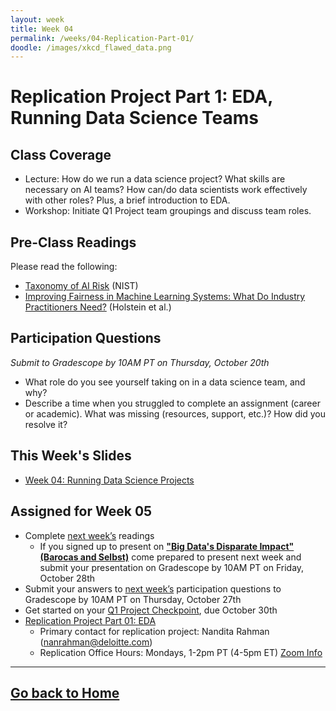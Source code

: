 ```yaml
---
layout: week
title: Week 04
permalink: /weeks/04-Replication-Part-01/
doodle: /images/xkcd_flawed_data.png
---
```


# Replication Project Part 1: EDA, Running Data Science Teams

## Class Coverage
* Lecture: How do we run a data science project? What skills are necessary on AI teams? How can/do data scientists work effectively with other roles? Plus, a brief introduction to EDA. 
* Workshop: Initiate Q1 Project team groupings and discuss team roles.

## Pre-Class Readings
Please read the following:
* [Taxonomy of AI Risk](https://www.nist.gov/system/files/documents/2021/10/15/taxonomy_AI_risks.pdf) (NIST)
* [Improving Fairness in Machine Learning Systems: What Do Industry Practitioners Need?](https://arxiv.org/pdf/1812.05239.pdf) (Holstein et al.)

## Participation Questions
*Submit to Gradescope by 10AM PT on Thursday, October 20th*
* What role do you see yourself taking on in a data science team, and why?
* Describe a time when you struggled to complete an assignment (career or academic). What was missing (resources, support, etc.)? How did you resolve it?

## This Week's Slides
* [Week 04: Running Data Science Projects](https://github.com/nanrahman/capstone-responsible-ai/blob/6a34cdac4ce2645e60087eaddc1910e7d6a8de91/notes/week-04/Week-4-slides.pdf)

## Assigned for Week 05
* Complete [next week’s](https://nanrahman.github.io/capstone-responsible-ai/weeks/05-AI-Regulations/) readings
    * If you signed up to present on [**"Big Data's Disparate Impact" (Barocas and Selbst)**](https://www.californialawreview.org/wp-content/uploads/2016/06/2Barocas-Selbst.pdf) come prepared to present next week and submit your presentation on Gradescope by 10AM PT on Friday, October 28th
* Submit your answers to [next week’s](https://nanrahman.github.io/capstone-responsible-ai/weeks/05-AI-Regulations/) participation questions to Gradescope by 10AM PT on Thursday, October 27th
* Get started on your [Q1 Project Checkpoint](https://dsc-capstone.github.io/assignments/projects/q1/), due October 30th 
* [Replication Project Part 01: EDA](https://github.com/nanrahman/capstone-responsible-ai/blob/5bb3d9993504b76218d2e1654cae5e80b2830254/notes/week-04/replication-project-part-01-eda.ipynb)
  * Primary contact for replication project: Nandita Rahman (nanrahman@deloitte.com)
  * Replication Office Hours: Mondays, 1-2pm PT (4-5pm ET) [Zoom Info](https://github.com/nanrahman/capstone-responsible-ai/blob/b48a0f37b19f266e5b32430ee4b85b92b215e826/notes/week-04/replication-office-hour-zoom-info.md)

---
[Go back to Home](https://nanrahman.github.io/capstone-responsible-ai/)
---
